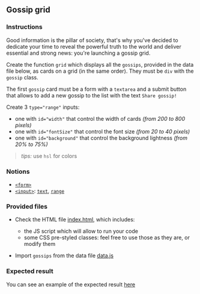## Gossip grid

### Instructions

Good information is the pillar of society, that's why you've decided to dedicate your time to reveal the powerful truth to the world and deliver essential and strong news: you're launching a gossip grid.

Create the function `grid` which displays all the `gossips`, provided in the data file below, as cards on a grid (in the same order).
They must be `div` with the `gossip` class.

The first `gossip` card must be a form with a `textarea` and a submit button that allows to add a new gossip to the list with the text `Share gossip!`

Create 3 `type="range"` inputs:

- one with `id="width"` that control the width of cards *(from 200 to 800 pixels)*
- one with `id="fontSize"` that control the font size *(from 20 to 40 pixels)*
- one with `id="background"` that control the background lightness *(from 20% to 75%)*

> *tips:* use `hsl` for colors 

### Notions

- [`<form>`](https://developer.mozilla.org/en-US/docs/Web/HTML/Element/Form)
- [`<input>`](https://developer.mozilla.org/en-US/docs/Web/HTML/Element/Input): [`text`](https://developer.mozilla.org/en-US/docs/Web/HTML/Element/input/text), [`range`](https://developer.mozilla.org/en-US/docs/Web/HTML/Element/input/range)

### Provided files

- Check the HTML file [index.html](/public/subjects/gossip-grid/index.html), which includes:

  - the JS script which will allow to run your code
  - some CSS pre-styled classes: feel free to use those as they are, or modify them

- Import `gossips` from the data file [data.js](/public/subjects/gossip-grid/data.js)

### Expected result

You can see an example of the expected result [here](https://youtu.be/nbR2eHBqTxU)
